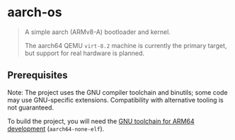 # aarch-os

> A simple aarch (ARMv8-A) bootloader and kernel.
> 
> The aarch64 QEMU `virt-8.2` machine is currently the primary target, but support for real hardware is planned. 



## Prerequisites

Note: The project uses the GNU compiler toolchain and binutils; some code may use GNU-specific extensions. Compatibility with alternative tooling is not guaranteed.

To build the project, you will need the [GNU toolchain for ARM64 development](https://developer.arm.com/Tools%20and%20Software/GNU%20Toolchain) (`aarch64-none-elf`).
